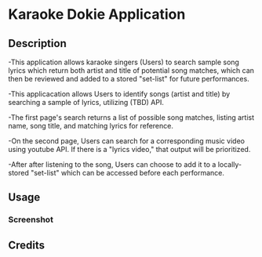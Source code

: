 <!--This is the basic README.md template that has gotten full credit before. These will meet our MVP criteria. I would keep it minimalist and only add features/functions if they are fully completed-->
# Karaoke Dokie Application

## Description

-This application allows karaoke singers (Users) to search sample song lyrics which return both artist and title of potential song matches, which can then be reviewed and added to a stored "set-list" for future performances.

-This applicacation allows Users to identify songs (artist and title) by searching a sample of lyrics, utilizing (TBD) API.

-The first page's search returns a list of possible song matches, listing artist name, song title, and matching lyrics for reference.

-On the second page, Users can search for a corresponding music video using youtube API. If there is a "lyrics video," that output will be prioritized. 

-After after listening to the song, Users can choose to add it to a locally-stored "set-list" which can be accessed before each performance.

## Usage

<!--link to the githubspages-->

### Screenshot

<!--Screenshots of each page-->

## Credits

<!--APIs used-->

<!--Be sure to keep track of reference material other than API, so that we can give credit. Better to over-cite than under-->
